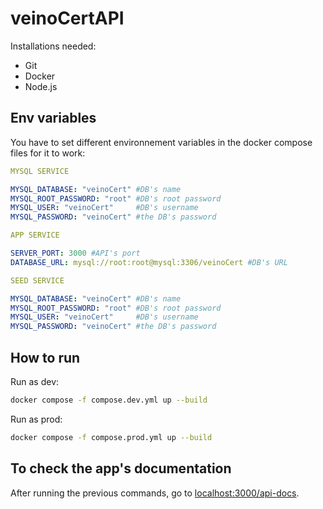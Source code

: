 # veinoCertAPI

Installations needed:

- Git
- Docker
- Node.js

## Env variables

You have to set different environnement variables in the docker compose files for it to work:

```yml
MYSQL SERVICE

MYSQL_DATABASE: "veinoCert" #DB's name
MYSQL_ROOT_PASSWORD: "root" #DB's root password
MYSQL_USER: "veinoCert"     #DB's username
MYSQL_PASSWORD: "veinoCert" #the DB's password

APP SERVICE

SERVER_PORT: 3000 #API's port
DATABASE_URL: mysql://root:root@mysql:3306/veinoCert #DB's URL

SEED SERVICE

MYSQL_DATABASE: "veinoCert" #DB's name
MYSQL_ROOT_PASSWORD: "root" #DB's root password
MYSQL_USER: "veinoCert"     #DB's username
MYSQL_PASSWORD: "veinoCert" #the DB's password
```

## How to run

Run as dev:

```bash
docker compose -f compose.dev.yml up --build
```

Run as prod:

```bash
docker compose -f compose.prod.yml up --build
```

## To check the app's documentation

After running the previous commands, go to [localhost:3000/api-docs](localhost:3000/api-docs).
